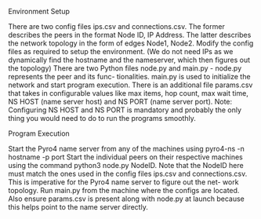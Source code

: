 Environment Setup

There are two config files ips.csv and connections.csv. The former describes the peers in the
format Node ID, IP Address. The latter describes the network topology in the form of edges
Node1, Node2. Modify the config files as required to setup the environment. (We do not
need IPs as we dynamically find the hostname and the nameserver, which then figures out
the topology)
There are two Python files node.py and main.py - node.py represents the peer and its func-
tionalities. main.py is used to initialize the network and start program execution.
There is an additional file params.csv that takes in configurable values like max items,
hop count, max wait time, NS HOST (name server host) and NS PORT (name server port).
Note: Configuring NS HOST and NS PORT is mandatory and probably the only thing you
would need to do to run the programs smoothly.

Program Execution

Start the Pyro4 name server from any of the machines using pyro4-ns -n hostname -p port
Start the individual peers on their respective machines using the command python3 node.py
NodeID. Note that the NodeID here must match the ones used in the config files ips.csv
and connections.csv. This is imperative for the Pyro4 name server to figure out the net-
work topology. Run main.py from the machine where the configs are located. Also ensure
params.csv is present along with node.py at launch because this helps point to the name
server directly.

